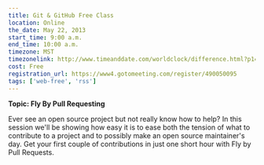 ```yaml
---
title: Git & GitHub Free Class
location: Online
the_date: May 22, 2013
start_time: 9:00 a.m.
end_time: 10:00 a.m.
timezone: MST
timezonelink: http://www.timeanddate.com/worldclock/difference.html?p1=75
cost: Free
registration_url: https://www4.gotomeeting.com/register/490050095
tags: ['web-free', 'rss']
---
```


**Topic: Fly By Pull Requesting**

Ever see an open source project but not really know how to help? In this session we'll be showing how easy it is to ease 
both the tension of what to contribute to a project and to possibly make an open source maintainer's day. Get your first 
couple of contributions in just one short hour with Fly by Pull Requests.
